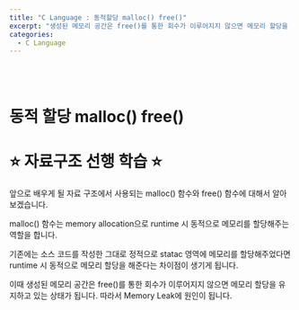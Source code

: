 ```yaml
---
title: "C Language : 동적할당 malloc() free()"
excerpt: "생성된 메모리 공간은 free()를 통한 회수가 이루어지지 않으면 메모리 할당을 유지하고 있는 상태가 됩니다."
categories:
  - C Language
---
```


<br>

<br>

# 동적 할당 malloc() free()

# ⭐ 자료구조 선행 학습 ⭐

앞으로 배우게 될 자료 구조에서 사용되는 malloc() 함수와 free() 함수에 대해서 알아보겠습니다.

malloc() 함수는 memory allocation으로 runtime 시 동적으로 메모리를 할당해주는 역할을 합니다.

기존에는 소스 코드를 작성한 그대로 정적으로 statac 영역에 메모리를 할당해주었다면 runtime 시 동적으로 메모리 할당을 해준다는 차이점이 생기게 됩니다.

이때 생성된 메모리 공간은 free()를 통한 회수가 이루어지지 않으면 메모리 할당을 유지하고 있는 상태가 됩니다. 따라서 Memory Leak에 원인이 됩니다.

<br>

<br>
